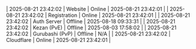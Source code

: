 | 2025-08-21 23:42:02 | Website | Online | 2025-08-21 23:42:01 |
| 2025-08-21 23:42:02 | Registration | Online | 2025-08-21 23:42:01 |
| 2025-08-21 23:42:02 | Auth Server | Offline | 2025-08-18 09:33:31 |
| 2025-08-21 23:42:02 | Kezan (PvE) | Offline | 2025-08-03 17:58:02 |
| 2025-08-21 23:42:02 | Gurubashi (PvP) | Offline | N/A |
| 2025-08-21 23:42:02 | Cloudflare | Online | 2025-08-21 23:42:01 |
